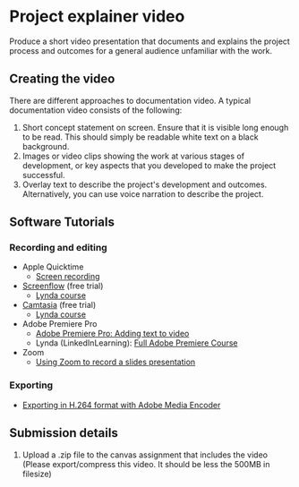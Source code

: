 # Project explainer video

Produce a short video presentation that documents and explains the project process and outcomes for a general audience unfamiliar with the work.

## Creating the video

There are different approaches to documentation video. A typical documentation video consists of the following:

1. Short concept statement on screen. Ensure that it is visible long enough to be read. This should simply be readable white text on a black background.
2. Images or video clips showing the work at various stages of development, or key aspects that you developed to make the project successful.
3. Overlay text to describe the project's development and outcomes. Alternatively, you can use voice narration to describe the project.
     
## Software Tutorials

### Recording and editing

* Apple Quicktime
  * [Screen recording](https://etc.usf.edu/techease/4all/getting-started/creating-screen-recordings-with-quicktime-player/#accessvid)
* [Screenflow](https://www.telestream.net/screenflow/overview.htm) (free trial)
  * [Lynda course](https://www.lynda.com/Screenflow-tutorials/ScreenFlow-8-Essential-Training/711817-2.html?org=psu.edu)
* [Camtasia](https://www.techsmith.com/video-editor.html) (free trial)
  * [Lynda course](https://www.lynda.com/Camtasia-tutorials/Camtasia-2018-Essential-Training/709839-2.html?org=psu.edu)
* Adobe Premiere Pro
  * [Adobe Premiere Pro: Adding text to video](https://www.youtube.com/watch?v=0KALkNsqFhw)
  * Lynda (LinkedInLearning): [Full Adobe Premiere Course](https://www.lynda.com/Premiere-Pro-tutorials/Using-exercise-files/5025107/2807897-4.html?org=psu.edu)
* Zoom
  * [Using Zoom to record a slides presentation](https://www.youtube.com/watch?v=WmMSXOQVQs4)



### Exporting

* [Exporting in H.264 format with Adobe Media Encoder](https://www.evscicats.com/tutorials/export-mp4-video-for-youtube-vimeo/)



## Submission details

1. Upload a .zip file to the canvas assignment that includes the video \(Please export/compress this video. It should be less the 500MB in filesize\)

